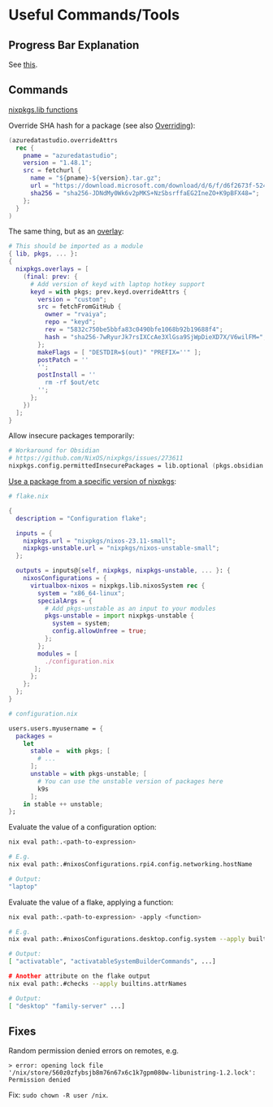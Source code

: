# Useful Commands/Tools

## Progress Bar Explanation

See [this][nix-progress].

## Commands

[nixpkgs.lib functions](https://teu5us.github.io/nix-lib.html)

Override SHA hash for a package (see also [Overriding]):

```nix
(azuredatastudio.overrideAttrs
  rec {
    pname = "azuredatastudio";
    version = "1.48.1";
    src = fetchurl {
      name = "${pname}-${version}.tar.gz";
      url = "https://download.microsoft.com/download/d/6/f/d6f2673f-5240-4605-8e7d-5b6c49d188e8/azuredatastudio-linux-1.48.1.tar.gz";
      sha256 = "sha256-JDNdMy0Wk6v2pMKS+NzSbsrffaEG2IneZO+K9pBFX48=";
    };
  }
)
```

The same thing, but as an [overlay]:

```nix
# This should be imported as a module
{ lib, pkgs, ... }:
{
  nixpkgs.overlays = [
    (final: prev: {
      # Add version of keyd with laptop hotkey support
      keyd = with pkgs; prev.keyd.overrideAttrs {
        version = "custom";
        src = fetchFromGitHub {
          owner = "rvaiya";
          repo = "keyd";
          rev = "5832c750be5bbfa83c0490bfe1068b92b19688f4";
          hash = "sha256-7wRyurJk7rsIXCcAe3XlGsa9SjWpDieXD7X/V6wilFM=";
        };
        makeFlags = [ "DESTDIR=$(out)" "PREFIX=''" ];
        postPatch = ''
        '';
        postInstall = ''
          rm -rf $out/etc
        '';
      };
    })
  ];
}
```

Allow insecure packages temporarily:

```nix
# Workaround for Obsidian
# https://github.com/NixOS/nixpkgs/issues/273611
nixpkgs.config.permittedInsecurePackages = lib.optional (pkgs.obsidian.version == "1.5.3") "electron-25.9.0";
```

[Use a package from a specific version of nixpkgs][specific-package-version]:

```nix
# flake.nix

{
  description = "Configuration flake";

  inputs = {
    nixpkgs.url = "nixpkgs/nixos-23.11-small";
    nixpkgs-unstable.url = "nixpkgs/nixos-unstable-small";
  };

  outputs = inputs@{self, nixpkgs, nixpkgs-unstable, ... }: {
    nixosConfigurations = {
      virtualbox-nixos = nixpkgs.lib.nixosSystem rec {
        system = "x86_64-linux";
        specialArgs = {
          # Add pkgs-unstable as an input to your modules
          pkgs-unstable = import nixpkgs-unstable {
            system = system;
            config.allowUnfree = true;
          };
        };
        modules = [
          ./configuration.nix
       ];
      };
    };
  };
}

# configuration.nix

users.users.myusername = {
  packages =
    let
      stable =  with pkgs; [
        # ...
      ];
      unstable = with pkgs-unstable; [
        # You can use the unstable version of packages here
        k9s
      ];
    in stable ++ unstable;
};
```

Evaluate the value of a configuration option:

```bash
nix eval path:.<path-to-expression>

# E.g.
nix eval path:.#nixosConfigurations.rpi4.config.networking.hostName

# Output:
"laptop"
```

Evaluate the value of a flake, applying a function:

```bash
nix eval path:.<path-to-expression> -apply <function>

# E.g.
nix eval path:.#nixosConfigurations.desktop.config.system --apply builtins.attrNames

# Output:
[ "activatable", "activatableSystemBuilderCommands", ...]

# Another attribute on the flake output
nix eval path:.#checks --apply builtins.attrNames

# Output:
[ "desktop" "family-server" ...]
```

## Fixes

Random permission denied errors on remotes, e.g.

`> error: opening lock file '/nix/store/560z0zfybsjb8m76n67x6c1k7gpm080w-libunistring-1.2.lock': Permission denied`

Fix: `sudo chown -R user /nix`.

[Overriding]: https://ryantm.github.io/nixpkgs/using/overrides/
[overlay]: https://nixos.wiki/wiki/Overlays#Examples_of_overlays
[specific-package-version]: https://old.reddit.com/r/NixOS/comments/1b08hqn/can_flakes_pin_specific_versions_of_individual/
[nix-progress]: https://github.com/NixOS/nix/issues/3352